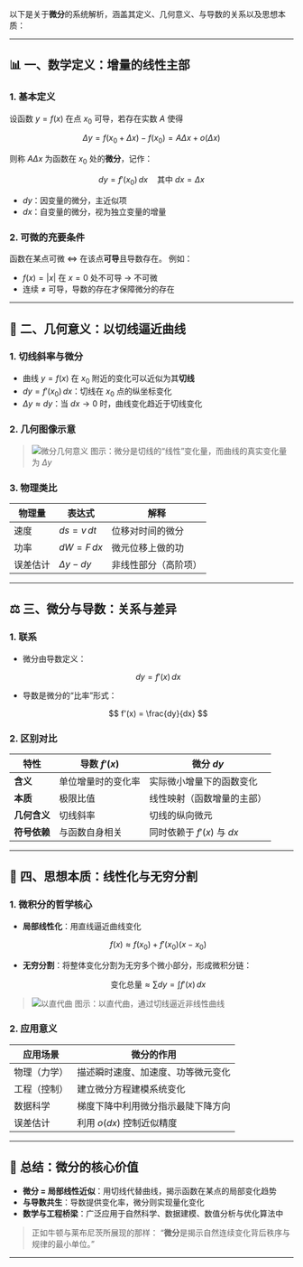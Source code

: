 以下是关于**微分**的系统解析，涵盖其定义、几何意义、与导数的关系以及思想本质：

---

## 📊 一、数学定义：增量的线性主部

### 1. 基本定义

设函数 $y = f(x)$ 在点 $x_0$ 可导，若存在实数 $A$ 使得

$$
\Delta y = f(x_0 + \Delta x) - f(x_0) = A \Delta x + o(\Delta x)
$$

则称 $A \Delta x$ 为函数在 $x_0$ 处的**微分**，记作：

$$
dy = f'(x_0)\, dx \quad \text{其中 } dx = \Delta x
$$

* $dy$：因变量的微分，主近似项
* $dx$：自变量的微分，视为独立变量的增量

### 2. 可微的充要条件

函数在某点可微 ⇔ 在该点**可导**且导数存在。
例如：

* $f(x) = |x|$ 在 $x=0$ 处不可导 → 不可微
* 连续 ≠ 可导，导数的存在才保障微分的存在

---

## 📐 二、几何意义：以切线逼近曲线

### 1. 切线斜率与微分

* 曲线 $y = f(x)$ 在 $x_0$ 附近的变化可以近似为其**切线**
* $dy = f'(x_0)\, dx$：切线在 $x_0$ 点的纵坐标变化
* $\Delta y \approx dy$：当 $dx \to 0$ 时，曲线变化趋近于切线变化

### 2. 几何图像示意

> ![微分几何意义](https://www.zhihu.com/answer/142096153)
> 图示：微分是切线的“线性”变化量，而曲线的真实变化量为 $\Delta y$

### 3. 物理类比

| 物理量  | 表达式             | 解释         |
| ---- | --------------- | ---------- |
| 速度   | $ds = v\,dt$    | 位移对时间的微分   |
| 功率   | $dW = F\,dx$    | 微元位移上做的功   |
| 误差估计 | $\Delta y - dy$ | 非线性部分（高阶项） |

---

## ⚖️ 三、微分与导数：关系与差异

### 1. 联系

* 微分由导数定义：

  $$
  dy = f'(x)\, dx
  $$
* 导数是微分的“比率”形式：

  $$
  f'(x) = \frac{dy}{dx}
  $$

### 2. 区别对比

| 特性       | 导数 $f'(x)$ | 微分 $dy$              |
| -------- | ---------- | -------------------- |
| **含义**   | 单位增量时的变化率  | 实际微小增量下的函数变化         |
| **本质**   | 极限比值       | 线性映射（函数增量的主部）        |
| **几何含义** | 切线斜率       | 切线的纵向微元              |
| **符号依赖** | 与函数自身相关    | 同时依赖于 $f'(x)$ 与 $dx$ |

---

## 🧠 四、思想本质：线性化与无穷分割

### 1. 微积分的哲学核心

* **局部线性化**：用直线逼近曲线变化

  $$
  f(x) \approx f(x_0) + f'(x_0)(x - x_0)
  $$
* **无穷分割**：将整体变化分割为无穷多个微小部分，形成微积分链：

  $$
  \text{变化总量} \approx \sum dy = \int f'(x)\,dx
  $$

> ![以直代曲](https://www.zhihu.com/answer/1585846626)
> 图示：以直代曲，通过切线逼近非线性曲线

### 2. 应用意义

| 应用场景   | 微分的作用             |
| ------ | ----------------- |
| 物理（力学） | 描述瞬时速度、加速度、功等微元变化 |
| 工程（控制） | 建立微分方程建模系统变化      |
| 数据科学   | 梯度下降中利用微分指示最陡下降方向 |
| 误差估计   | 利用 $o(dx)$ 控制近似精度 |

---

## 💎 总结：微分的核心价值

* **微分 = 局部线性近似**：用切线代替曲线，揭示函数在某点的局部变化趋势
* **与导数共生**：导数提供变化率，微分则实现量化变化
* **数学与工程桥梁**：广泛应用于自然科学、数据建模、数值分析与优化算法中

> 正如牛顿与莱布尼茨所展现的那样：
> “**微分**是揭示自然连续变化背后秩序与规律的最小单位。”

---
